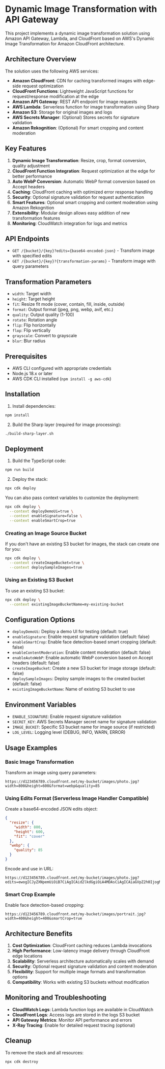 # Dynamic Image Transformation with API Gateway

This project implements a dynamic image transformation solution using Amazon API Gateway, Lambda, and CloudFront based on AWS's Dynamic Image Transformation for Amazon CloudFront architecture.

## Architecture Overview

The solution uses the following AWS services:
- **Amazon CloudFront**: CDN for caching transformed images with edge-side request optimization
- **CloudFront Functions**: Lightweight JavaScript functions for request/response modification at the edge
- **Amazon API Gateway**: REST API endpoint for image requests
- **AWS Lambda**: Serverless function for image transformation using Sharp
- **Amazon S3**: Storage for original images and logs
- **AWS Secrets Manager**: (Optional) Stores secrets for signature validation
- **Amazon Rekognition**: (Optional) For smart cropping and content moderation

## Key Features

1. **Dynamic Image Transformation**: Resize, crop, format conversion, quality adjustment
2. **CloudFront Function Integration**: Request optimization at the edge for better performance
3. **Auto WebP Conversion**: Automatic WebP format conversion based on Accept headers
4. **Caching**: CloudFront caching with optimized error response handling
5. **Security**: Optional signature validation for request authentication
6. **Smart Features**: Optional smart cropping and content moderation using Amazon Rekognition
7. **Extensibility**: Modular design allows easy addition of new transformation features
8. **Monitoring**: CloudWatch integration for logs and metrics

## API Endpoints

- `GET /{bucket}/{key}?edits={base64-encoded-json}` - Transform image with specified edits
- `GET /{bucket}/{key}?{transformation-params}` - Transform image with query parameters

## Transformation Parameters

- `width`: Target width
- `height`: Target height
- `fit`: Resize fit mode (cover, contain, fill, inside, outside)
- `format`: Output format (jpeg, png, webp, avif, etc.)
- `quality`: Output quality (1-100)
- `rotate`: Rotation angle
- `flip`: Flip horizontally
- `flop`: Flip vertically
- `grayscale`: Convert to grayscale
- `blur`: Blur radius

## Prerequisites

- AWS CLI configured with appropriate credentials
- Node.js 18.x or later
- AWS CDK CLI installed (`npm install -g aws-cdk`)

## Installation

1. Install dependencies:
```bash
npm install
```

2. Build the Sharp layer (required for image processing):
```bash
./build-sharp-layer.sh
```

## Deployment

1. Build the TypeScript code:
```bash
npm run build
```

2. Deploy the stack:
```bash
npx cdk deploy
```

You can also pass context variables to customize the deployment:
```bash
npx cdk deploy \
  --context deployDemoUi=true \
  --context enableSignature=false \
  --context enableSmartCrop=true
```

### Creating an Image Source Bucket

If you don't have an existing S3 bucket for images, the stack can create one for you:
```bash
npx cdk deploy \
  --context createImageBucket=true \
  --context deploySampleImages=true
```

### Using an Existing S3 Bucket

To use an existing S3 bucket:
```bash
npx cdk deploy \
  --context existingImageBucketName=my-existing-bucket
```

## Configuration Options

- `deployDemoUi`: Deploy a demo UI for testing (default: true)
- `enableSignature`: Enable request signature validation (default: false)
- `enableSmartCrop`: Enable face detection-based smart cropping (default: false)
- `enableContentModeration`: Enable content moderation (default: false)
- `enableAutoWebP`: Enable automatic WebP conversion based on Accept headers (default: false)
- `createImageBucket`: Create a new S3 bucket for image storage (default: false)
- `deploySampleImages`: Deploy sample images to the created bucket (default: false)
- `existingImageBucketName`: Name of existing S3 bucket to use

## Environment Variables

- `ENABLE_SIGNATURE`: Enable request signature validation
- `SECRET_KEY`: AWS Secrets Manager secret name for signature validation
- `IMAGE_BUCKET`: Specific S3 bucket name for image source (if restricted)
- `LOG_LEVEL`: Logging level (DEBUG, INFO, WARN, ERROR)

## Usage Examples

### Basic Image Transformation

Transform an image using query parameters:
```
https://d123456789.cloudfront.net/my-bucket/images/photo.jpg?width=800&height=600&format=webp&quality=85
```

### Using Edits Format (Serverless Image Handler Compatible)

Create a base64-encoded JSON edits object:
```json
{
  "resize": {
    "width": 800,
    "height": 600,
    "fit": "cover"
  },
  "webp": {
    "quality": 85
  }
}
```

Encode and use in URL:
```
https://d123456789.cloudfront.net/my-bucket/images/photo.jpg?edits=ewogICJyZXNpemUiOiB7CiAgICAid2lkdGgiOiA4MDAsCiAgICAiaGVpZ2h0IjogNjAwLAogICAgImZpdCI6ICJjb3ZlciIKICB9LAogICJ3ZWJwIjogewogICAgInF1YWxpdHkiOiA4NQogIH0KfQ==
```

### Smart Crop Example

Enable face detection-based cropping:
```
https://d123456789.cloudfront.net/my-bucket/images/portrait.jpg?width=400&height=400&smartCrop=true
```

## Architecture Benefits

1. **Cost Optimization**: CloudFront caching reduces Lambda invocations
2. **High Performance**: Low-latency image delivery through CloudFront edge locations
3. **Scalability**: Serverless architecture automatically scales with demand
4. **Security**: Optional request signature validation and content moderation
5. **Flexibility**: Support for multiple image formats and transformation options
6. **Compatibility**: Works with existing S3 buckets without modification

## Monitoring and Troubleshooting

- **CloudWatch Logs**: Lambda function logs are available in CloudWatch
- **CloudFront Logs**: Access logs are stored in the logs S3 bucket
- **API Gateway Metrics**: Monitor API performance and errors
- **X-Ray Tracing**: Enable for detailed request tracing (optional)

## Cleanup

To remove the stack and all resources:
```bash
npx cdk destroy
```
